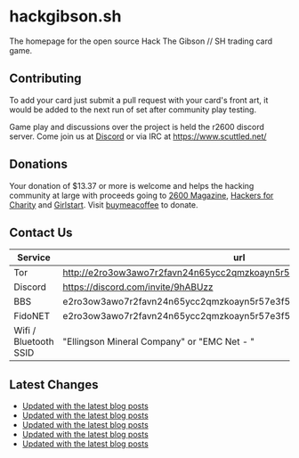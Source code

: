# hackgibson.sh
The homepage for the open source Hack The Gibson // SH trading card game.


## Contributing

To add your card just submit a pull request with your card's front art, it would be added to the next run of set after community play testing.

Game play and discussions over the project is held the r2600 discord server. Come join us at [Discord](https://discord.com/invite/9hABUzz) or via IRC at https://www.scuttled.net/


## Donations

Your donation of $13.37 or more is welcome and helps the hacking community at large with proceeds going to [2600 Magazine](https://2600.com/), [Hackers for Charity](https://hackersforcharity.org) and [Girlstart](https://girlstart.org).  Visit [buymeacoffee](https://www.buymeacoffee.com/hackgibson.sh) to donate.


## Contact Us

Service | url
-|-
Tor | http://e2ro3ow3awo7r2favn24n65ycc2qmzkoayn5r57e3f56nvjwdcgg32ad.onion
Discord | https://discord.com/invite/9hABUzz
BBS | e2ro3ow3awo7r2favn24n65ycc2qmzkoayn5r57e3f56nvjwdcgg32ad.onion:23
FidoNET | e2ro3ow3awo7r2favn24n65ycc2qmzkoayn5r57e3f56nvjwdcgg32ad.onion:24554
Wifi / Bluetooth SSID | "Ellingson Mineral Company" or "EMC Net - <fidonet address>"

## Latest Changes
<!-- BLOG-POST-LIST:START -->
- [Updated with the latest blog posts](https://github.com/DFW2600/hackgibson.sh/commit/fc58df3b1284d6d38fcaa745f3ace3c93546967d)
- [Updated with the latest blog posts](https://github.com/DFW2600/hackgibson.sh/commit/b62c44ca68993ae9d9bf920268580d232c376a26)
- [Updated with the latest blog posts](https://github.com/DFW2600/hackgibson.sh/commit/fa792ed4444de26358d42617dbb5f27a0acc615a)
- [Updated with the latest blog posts](https://github.com/DFW2600/hackgibson.sh/commit/6aff3a5a0a95c6f5a58d5aea5d83f59b62b31d9b)
- [Updated with the latest blog posts](https://github.com/DFW2600/hackgibson.sh/commit/9e9c817f964e169cf14256ea87f6935879780952)
<!-- BLOG-POST-LIST:END -->
